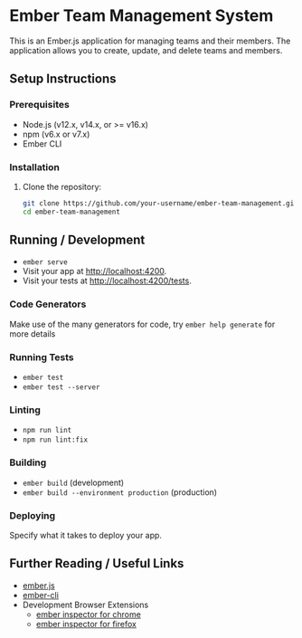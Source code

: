 # Ember Team Management System

This is an Ember.js application for managing teams and their members. The application allows you to create, update, and delete teams and members.

## Setup Instructions

### Prerequisites

- Node.js (v12.x, v14.x, or >= v16.x)
- npm (v6.x or v7.x)
- Ember CLI

### Installation

1. Clone the repository:

   ```sh
   git clone https://github.com/your-username/ember-team-management.git
   cd ember-team-management
   ```

## Running / Development

* `ember serve`
* Visit your app at [http://localhost:4200](http://localhost:4200).
* Visit your tests at [http://localhost:4200/tests](http://localhost:4200/tests).

### Code Generators

Make use of the many generators for code, try `ember help generate` for more details

### Running Tests

* `ember test`
* `ember test --server`

### Linting

* `npm run lint`
* `npm run lint:fix`

### Building

* `ember build` (development)
* `ember build --environment production` (production)

### Deploying

Specify what it takes to deploy your app.

## Further Reading / Useful Links

* [ember.js](https://emberjs.com/)
* [ember-cli](https://ember-cli.com/)
* Development Browser Extensions
  * [ember inspector for chrome](https://chrome.google.com/webstore/detail/ember-inspector/bmdblncegkenkacieihfhpjfppoconhi)
  * [ember inspector for firefox](https://addons.mozilla.org/en-US/firefox/addon/ember-inspector/)
